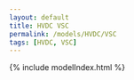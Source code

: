 ```yaml
---
layout: default
title: HVDC VSC
permalink: /models/HVDC/VSC
tags: [HVDC, VSC]
---
```


{% include modelIndex.html %}
